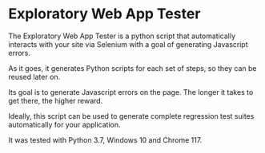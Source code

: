 # Exploratory Web App Tester

The Exploratory Web App Tester is a python script that automatically interacts with your site via Selenium with a goal of generating Javascript errors.

As it goes, it generates Python scripts for each set of steps, so they can be reused later on.

Its goal is to generate Javascript errors on the page. The longer it takes to get there, the higher reward.

Ideally, this script can be used to generate complete regression test suites automatically for your application.

It was tested with Python 3.7, Windows 10 and Chrome 117.

